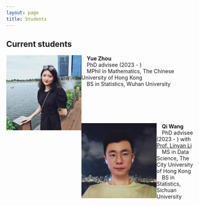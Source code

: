 ```yaml
---
layout: page
title: Students
---
```


## Current students

<img align="left" src="/assets/img/zy.jpg" alt="drawing" width="200"/>

 **Yue Zhou** <br />
 PhD advisee (2023 - ) <br />
 MPhil in Mathematics, The Chinese University of Hong Kong <br />
 BS in Statistics, Wuhan University  <br />

<br /><br /><br /><br />

<img align="left" src="/assets/img/wq.jpg" alt="drawing" width="200"/> 

 **Qi Wang** <br />
 PhD advisee (2023 - ) with <a href="https://scholars.cityu.edu.hk/en/persons/linyan-li(42e8876e-e92d-423b-a3d0-2d28229bd6f0).html">Prof. Linyan Li</a> <br />
 MS in Data Science, The City University of Hong Kong <br />
 BS in Statistics, Sichuan University  <br />

